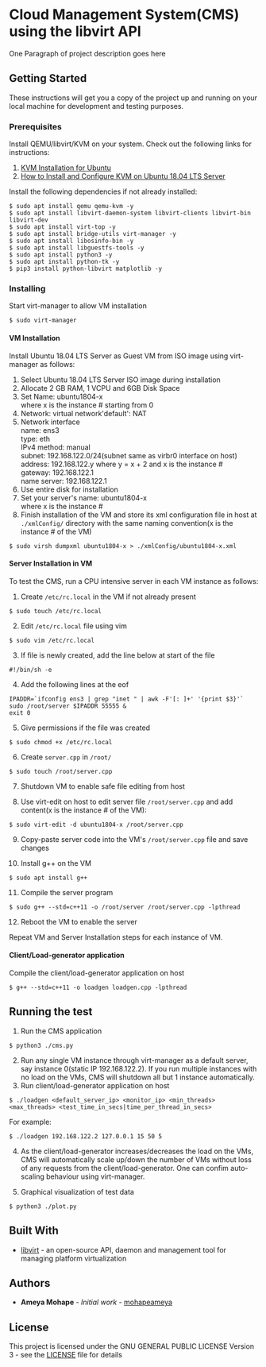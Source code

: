 #  Cloud Management System(CMS) using the libvirt API

One Paragraph of project description goes here

## Getting Started

These instructions will get you a copy of the project up and running on your local machine for development and testing purposes. <!-- See deployment for notes on how to deploy the project on a live system.-->

### Prerequisites
Install QEMU/libvirt/KVM on your system. Check out the following links for instructions:
1. [KVM Installation for Ubuntu](https://help.ubuntu.com/community/KVM/Installation)
2. [How to Install and Configure KVM on Ubuntu 18.04 LTS Server](https://www.linuxtechi.com/install-configure-kvm-ubuntu-18-04-server/)

Install the following dependencies if not already installed:
```
$ sudo apt install qemu qemu-kvm -y
$ sudo apt install libvirt-daemon-system libvirt-clients libvirt-bin libvirt-dev
$ sudo apt install virt-top -y
$ sudo apt install bridge-utils virt-manager -y
$ sudo apt install libosinfo-bin -y
$ sudo apt install libguestfs-tools -y
$ sudo apt install python3 -y
$ sudo apt install python-tk -y
$ pip3 install python-libvirt matplotlib -y
```


### Installing
Start virt-manager to allow VM installation
```
$ sudo virt-manager
```
#### VM Installation
Install Ubuntu 18.04 LTS Server as Guest VM from ISO image using virt-manager as follows:
1. Select Ubuntu 18.04 LTS Server ISO image during installation
2. Allocate 2 GB RAM, 1 VCPU and 6GB Disk Space
4. Set Name: ubuntu1804-x  
where x is the instance # starting from 0
5. Network: virtual network'default': NAT
6. Network interface  
name: ens3  
type: eth  
IPv4 method: manual  
subnet: 192.168.122.0/24(subnet same as virbr0 interface on host)  
address: 192.168.122.y where y = x + 2 and x is the instance #  
gateway: 192.168.122.1  
name server: 192.168.122.1  
7. Use entire disk for installation
8. Set your server's name: ubuntu1804-x  
where x is the instance #
9. Finish installation of the VM and store its xml configuration file in host at  ```./xmlConfig/``` directory with the same naming convention(x is the instance # of the VM)
```
$ sudo virsh dumpxml ubuntu1804-x > ./xmlConfig/ubuntu1804-x.xml
```
#### Server Installation in VM 
To test the CMS, run a CPU intensive server in each VM instance as follows:
1. Create ```/etc/rc.local``` in the VM if not already present
```
$ sudo touch /etc/rc.local
```
2. Edit ```/etc/rc.local``` file using vim
```
$ sudo vim /etc/rc.local
```
3. If file is newly created, add the line below at start of the file
```
#!/bin/sh -e 
```
4. Add the following lines at the eof
```
IPADDR=`ifconfig ens3 | grep "inet " | awk -F'[: ]+' '{print $3}'`
sudo /root/server $IPADDR 55555 &
exit 0	
```

5. Give permissions if the file was created
```
$ sudo chmod +x /etc/rc.local
```

6. Create ```server.cpp``` in ```/root/```
```
$ sudo touch /root/server.cpp
```
7. Shutdown VM to enable safe file editing from host

8. Use virt-edit on host to edit server file ```/root/server.cpp``` and add content(x is the instance # of the VM):
```
$ sudo virt-edit -d ubuntu1804-x /root/server.cpp
```
9. Copy-paste server code into the VM's ```/root/server.cpp``` file and save changes

10. Install g++ on the VM
```
$ sudo apt install g++
```
11. Compile the server program
```
$ sudo g++ --std=c++11 -o /root/server /root/server.cpp -lpthread
```
12. Reboot the VM to enable the server  

Repeat VM and Server Installation steps for each instance of VM.

#### Client/Load-generator application
Compile the client/load-generator application on host 
```
$ g++ --std=c++11 -o loadgen loadgen.cpp -lpthread
```

## Running the test
1. Run the CMS application
```
$ python3 ./cms.py
```
2. Run any single VM instance through virt-manager as a default server, say instance 0(static IP 192.168.122.2). If you run multiple instances with no load on the VMs, CMS will shutdown all but 1 instance automatically.
3. Run client/load-generator application on host
```
$ ./loadgen <default_server_ip> <monitor_ip> <min_threads> <max_threads> <test_time_in_secs|time_per_thread_in_secs>
```
For example:
```
$ ./loadgen 192.168.122.2 127.0.0.1 15 50 5
```
4. As the client/load-generator increases/decreases the load on the VMs, CMS will automatically scale up/down the number of VMs without loss of any requests from the client/load-generator. One can confim auto-scaling behaviour using virt-manager.

5. Graphical visualization of test data
```
$ python3 ./plot.py
```

<!--Explain how to run the automated tests for this system-->

<!--### Break down into end to end tests-->

<!--Explain what these tests test and why-->

<!--### And coding style tests-->

<!--Explain what these tests test and why-->

<!-- ## Deployment-->

<!--Add additional notes about how to deploy this on a live system-->

## Built With

* [libvirt](https://libvirt.org/docs.html) - an open-source API, daemon and management tool for managing platform virtualization

<!--## Contributing-->

<!--Please read [CONTRIBUTING.md](https://gist.github.com/PurpleBooth/b24679402957c63ec426) for details on our code of conduct, and the process for submitting pull requests to us.-->

<!--## Versioning-->

<!--We use [SemVer](http://semver.org/) for versioning. For the versions available, see the [tags on this repository](https://github.com/your/project/tags). -->

## Authors

* **Ameya Mohape** - *Initial work* - [mohapeameya](https://github.com/mohapeameya)

<!--See also the list of [contributors](https://github.com/your/project/contributors) who participated in this project.-->

## License

This project is licensed under the GNU GENERAL PUBLIC LICENSE Version 3 - see the [LICENSE](LICENSE) file for details

<!--## Acknowledgments
* Hat tip to anyone whose code was used
* Inspiration
* etc-->
